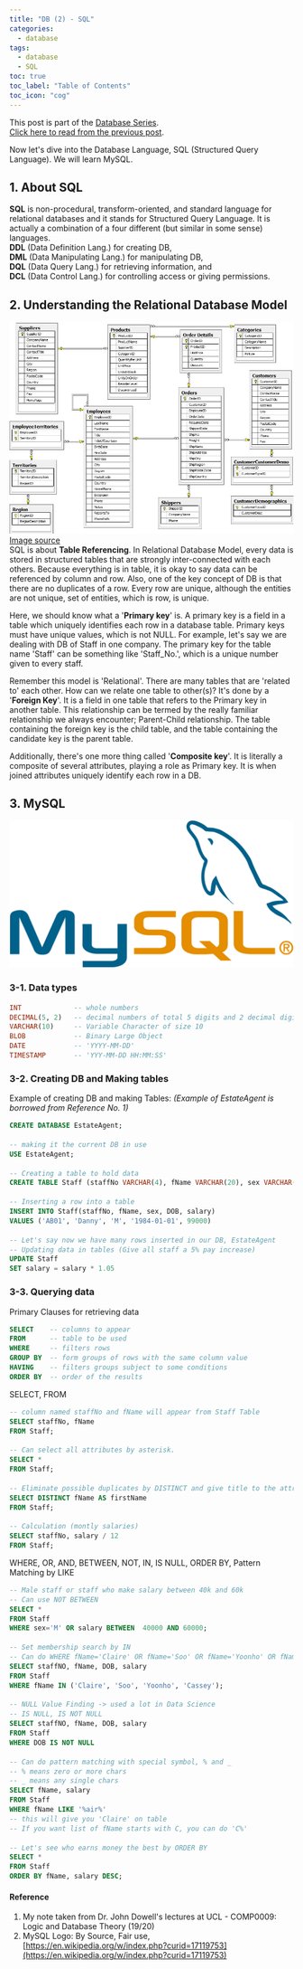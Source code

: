 ```yaml
---
title: "DB (2) - SQL"
categories:
  - database
tags:
  - database
  - SQL
toc: true
toc_label: "Table of Contents"
toc_icon: "cog"
---
```

This post is part of the [Database Series](https://kimdanny.github.io/categories/#database).  
[Click here to read from the previous post](https://kimdanny.github.io/database/S1-Introduction/).  

Now let's dive into the Database Language, SQL (Structured Query Language). We will learn MySQL.  

## 1. About SQL
**SQL** is non-procedural, transform-oriented, and standard language for relational databases and it stands for Structured Query Language.
It is actually a combination of a four different (but similar in some sense) languages.  
**DDL** (Data Definition Lang.) for creating DB,  
**DML** (Data Manipulating Lang.) for manipulating DB,  
**DQL** (Data Query Lang.) for retrieving information, and  
**DCL** (Data Control Lang.) for controlling access or giving permissions.

## 2. Understanding the Relational Database Model
![relational DB](/images/db/relationalDB.jpg)   
[Image source](https://neo4j.com/developer/guide-sql-to-cypher/)  
SQL is about **Table Referencing**. In Relational Database Model, every data is stored in structured tables that are strongly inter-connected with each others.
Because everything is in table, it is okay to say data can be referenced by column and row. 
Also, one of the key concept of DB is that there are no duplicates of a row. Every row are unique, although the entities are not unique, set of entities, which is row, is unique.  

Here, we should know what a '**Primary key**' is. A primary key is a field in a table which uniquely identifies each row in a database table. 
Primary keys must have unique values, which is not NULL. For example, let's say we are dealing with DB of Staff in one company.
The primary key for the table name 'Staff' can be something like 'Staff_No.', which is a unique number given to every staff.  

Remember this model is 'Relational'. There are many tables that are 'related to' each other. How can we relate one table to other(s)?
It's done by a '**Foreign Key**'. It is a field in one table that refers to the Primary key in another table.
This relationship can be termed by the really familiar relationship we always encounter; Parent-Child relationship. 
The table containing the foreign key is the child table, and the table containing the candidate key is the parent table.  

Additionally, there's one more thing called '**Composite key**'. It is literally a composite of several attributes, playing a role as Primary key.
It is when joined attributes uniquely identify each row in a DB.


## 3. MySQL
[![mysql](/images/db/MySQL.png)](https://www.mysql.com)

### 3-1. Data types
```sql
INT             -- whole numbers
DECIMAL(5, 2)   -- decimal numbers of total 5 digits and 2 decimal digits
VARCHAR(10)     -- Variable Character of size 10
BLOB            -- Binary Large Object
DATE            -- 'YYYY-MM-DD'
TIMESTAMP       -- 'YYY-MM-DD HH:MM:SS'
```

### 3-2. Creating DB and Making tables
Example of creating DB and making Tables: _(Example of EstateAgent is borrowed from Reference No. 1)_
```sql
CREATE DATABASE EstateAgent;

-- making it the current DB in use
USE EstateAgent;

-- Creating a table to hold data
CREATE TABLE Staff (staffNo VARCHAR(4), fName VARCHAR(20), sex VARCHAR(1), DOB DATE, salary DECIMAL(5, 2));

-- Inserting a row into a table
INSERT INTO Staff(staffNo, fName, sex, DOB, salary) 
VALUES ('AB01', 'Danny', 'M', '1984-01-01', 99000)

-- Let's say now we have many rows inserted in our DB, EstateAgent
-- Updating data in tables (Give all staff a 5% pay increase)
UPDATE Staff
SET salary = salary * 1.05
```


### 3-3. Querying data
Primary Clauses for retrieving data 
```sql
SELECT    -- columns to appear
FROM      -- table to be used
WHERE     -- filters rows
GROUP BY  -- form groups of rows with the same column value
HAVING    -- filters groups subject to some conditions
ORDER BY  -- order of the results
```

SELECT, FROM
```sql
-- column named staffNo and fName will appear from Staff Table
SELECT staffNo, fName
FROM Staff;

-- Can select all attributes by asterisk.
SELECT *
FROM Staff;

-- Eliminate possible duplicates by DISTINCT and give title to the attribute by AS
SELECT DISTINCT fName AS firstName
FROM Staff;

-- Calculation (montly salaries)
SELECT staffNo, salary / 12
FROM Staff;
```

WHERE, OR, AND, BETWEEN, NOT, IN, IS NULL, ORDER BY, Pattern Matching by LIKE 
```sql
-- Male staff or staff who make salary between 40k and 60k
-- Can use NOT BETWEEN
SELECT *
FROM Staff
WHERE sex='M' OR salary BETWEEN  40000 AND 60000;

-- Set membership search by IN
-- Can do WHERE fName='Claire' OR fName='Soo' OR fName='Yoonho' OR fName='Cassey', but a bit messy.
SELECT staffNO, fName, DOB, salary
FROM Staff
WHERE fName IN ('Claire', 'Soo', 'Yoonho', 'Cassey');

-- NULL Value Finding -> used a lot in Data Science
-- IS NULL, IS NOT NULL
SELECT staffNO, fName, DOB, salary
FROM Staff
WHERE DOB IS NOT NULL 

-- Can do pattern matching with special symbol, % and _
-- % means zero or more chars
-- _ means any single chars
SELECT fName, salary
FROM Staff
WHERE fName LIKE '%air%'
-- this will give you 'Claire' on table
-- If you want list of fName starts with C, you can do 'C%'

-- Let's see who earns money the best by ORDER BY
SELECT *
FROM Staff
ORDER BY fName, salary DESC;
```



#### Reference
1. My note taken from Dr. John Dowell's lectures at UCL - COMP0009: Logic and Database Theory (19/20)
2. MySQL Logo: By Source, Fair use, [https://en.wikipedia.org/w/index.php?curid=17119753](https://en.wikipedia.org/w/index.php?curid=17119753)